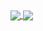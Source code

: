 <!-- Some Stats Display -->
<div style="margin-bottom: 5px;">
  <a href="#readme-stats">
    <img align="center" src="https://github-readme-stats.vercel.app/api?username=izequre&theme=onedark&show_icons=true?count_private=true" />
  </a>
  <a href="#top-langs">
    <img align="center" src="https://github-readme-stats.vercel.app/api/top-langs/?username=iZeQure&hide=CSS,SCSS,HTML,Javascript,Dockerfile&theme=onedark&show_icons=true&langs_count=10" />
  </a>  
</div>
